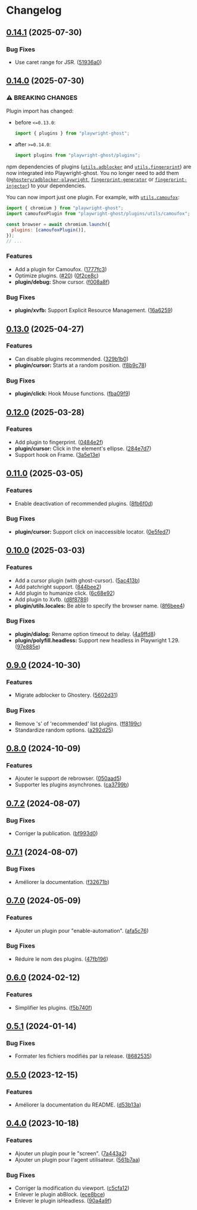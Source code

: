 # Changelog

## [0.14.1](https://github.com/regseb/playwright-ghost/compare/v0.14.0...v0.14.1) (2025-07-30)

### Bug Fixes

- Use caret range for JSR.
  ([51936a0](https://github.com/regseb/playwright-ghost/commit/51936a00ba81ccb399c355811ab5239696e0799c))

## [0.14.0](https://github.com/regseb/playwright-ghost/compare/v0.13.0...v0.14.0) (2025-07-30)

### ⚠ BREAKING CHANGES

Plugin import has changed:

- before `<=0.13.0`:

  ```javascript
  import { plugins } from "playwright-ghost";
  ```

- after `>=0.14.0`:

  ```javascript
  import plugins from "playwright-ghost/plugins";
  ```

npm dependencies of plugins
([`utils.adblocker`](docs/plugins/utils/adblocker.md) and
[`utils.fingerprint`](docs/plugins/utils/fingerprint.md)) are now integrated
into Playwright-ghost. You no longer need to add them
([`@ghostery/adblocker-playwright`](https://www.npmjs.com/package/@ghostery/adblocker-playwright),
[`fingerprint-generator`](https://www.npmjs.com/package/fingerprint-generator)
or [`fingerprint-injector`](https://www.npmjs.com/package/fingerprint-injector))
to your dependencies.

You can now import just one plugin. For example, with
[`utils.camoufox`](docs/plugins/utils/camoufox.md):

```javascript
import { chromium } from "playwright-ghost";
import camoufoxPlugin from "playwright-ghost/plugins/utils/camoufox";

const browser = await chromium.launch({
  plugins: [camoufoxPlugin()],
});
// ...
```

### Features

- Add a plugin for Camoufox.
  ([1777fc3](https://github.com/regseb/playwright-ghost/commit/1777fc3572bce176cb40cdb5cf4ed30d4676edd1))
- Optimize plugins.
  ([#20](https://github.com/regseb/playwright-ghost/issues/20))
  ([0f2ce8c](https://github.com/regseb/playwright-ghost/commit/0f2ce8ca577a43e7cc1b1984b668d585122e3beb))
- **plugin/debug:** Show cursor.
  ([f008a8f](https://github.com/regseb/playwright-ghost/commit/f008a8f92d9ba61e825866b919d09129e3fde5ca))

### Bug Fixes

- **plugin/xvfb:** Support Explicit Resource Management.
  ([16a6259](https://github.com/regseb/playwright-ghost/commit/16a6259d6e377297279f80abb2e60f704c0602d3))

## [0.13.0](https://github.com/regseb/playwright-ghost/compare/v0.12.0...v0.13.0) (2025-04-27)

### Features

- Can disable plugins recommended.
  ([329b1b0](https://github.com/regseb/playwright-ghost/commit/329b1b096a8ba3637a256b66b5b971e39d866c2d))
- **plugin/cursor:** Starts at a random position.
  ([f8b9c78](https://github.com/regseb/playwright-ghost/commit/f8b9c785e0fe314910802e9be90cc17a6a70128b))

### Bug Fixes

- **plugin/click:** Hook Mouse functions.
  ([fba09f9](https://github.com/regseb/playwright-ghost/commit/fba09f9ab1c2d6ea666f5e4cfc5141ee166299b2))

## [0.12.0](https://github.com/regseb/playwright-ghost/compare/v0.11.0...v0.12.0) (2025-03-28)

### Features

- Add plugin to fingerprint.
  ([0484e2f](https://github.com/regseb/playwright-ghost/commit/0484e2fef20639e52bd3bb58ac2fec5c485ae904))
- **plugin/cursor:** Click in the element's ellipse.
  ([284e7d7](https://github.com/regseb/playwright-ghost/commit/284e7d7430fa891d4ccc59361cdaeb51007d0353))
- Support hook on Frame.
  ([3a5e13e](https://github.com/regseb/playwright-ghost/commit/3a5e13e41714be5941613d082dc7ce9a1022f6ed))

## [0.11.0](https://github.com/regseb/playwright-ghost/compare/v0.10.0...v0.11.0) (2025-03-05)

### Features

- Enable deactivation of recommended plugins.
  ([8fb6f0d](https://github.com/regseb/playwright-ghost/commit/8fb6f0d6c31e1f8ff5b691f06ff2441dd60242db))

### Bug Fixes

- **plugin/cursor:** Support click on inaccessible locator.
  ([0e5fed7](https://github.com/regseb/playwright-ghost/commit/0e5fed710c8c3c34ad1df0747e6814115feb3829))

## [0.10.0](https://github.com/regseb/playwright-ghost/compare/v0.9.0...v0.10.0) (2025-03-03)

### Features

- Add a cursor plugin (with ghost-cursor).
  ([5ac413b](https://github.com/regseb/playwright-ghost/commit/5ac413b19ed75d88073de231dce8ea6903949431))
- Add patchright support.
  ([844bee2](https://github.com/regseb/playwright-ghost/commit/844bee21e99456b36f054192303135ef9c971353))
- Add plugin to humanize click.
  ([6c68e92](https://github.com/regseb/playwright-ghost/commit/6c68e920412df9659b10816ab033b240776b20b5))
- Add plugin to Xvfb.
  ([d8f8789](https://github.com/regseb/playwright-ghost/commit/d8f8789cc21d3bc0909edfd27d75580dfe977387))
- **plugin/utils.locales:** Be able to specify the browser name.
  ([8f6bee4](https://github.com/regseb/playwright-ghost/commit/8f6bee4e316d5aa6fc65d15d43bbf355a643523a))

### Bug Fixes

- **plugin/dialog:** Rename option timeout to delay.
  ([4a9ffd8](https://github.com/regseb/playwright-ghost/commit/4a9ffd8c9662e6ebdfc03d4446820e14f398feda))
- **plugin/polyfill.headless:** Support new headless in Playwright 1.29.
  ([97e885e](https://github.com/regseb/playwright-ghost/commit/97e885ebcb43052dac66f99fecae766720ed842a))

## [0.9.0](https://github.com/regseb/playwright-ghost/compare/v0.8.0...v0.9.0) (2024-10-30)

### Features

- Migrate adblocker to Ghostery.
  ([5602d31](https://github.com/regseb/playwright-ghost/commit/5602d317a80534e6941a73bcd085724134e7115e))

### Bug Fixes

- Remove 's' of 'recommended' list plugins.
  ([ff8199c](https://github.com/regseb/playwright-ghost/commit/ff8199c37681b5f36e547dc47ed3ac97b0ca962e))
- Standardize random options.
  ([a292d25](https://github.com/regseb/playwright-ghost/commit/a292d2577d4fec6fdef4d38f8649c7775e82e9ea))

## [0.8.0](https://github.com/regseb/playwright-ghost/compare/v0.7.2...v0.8.0) (2024-10-09)

### Features

- Ajouter le support de rebrowser.
  ([050aad5](https://github.com/regseb/playwright-ghost/commit/050aad5229707ec936330d4de009b68ff69315ab))
- Supporter les plugins asynchrones.
  ([ca3799b](https://github.com/regseb/playwright-ghost/commit/ca3799b771d62623d083bed2328a6eabc1edf9d3))

## [0.7.2](https://github.com/regseb/playwright-ghost/compare/v0.7.1...v0.7.2) (2024-08-07)

### Bug Fixes

- Corriger la publication.
  ([bf993d0](https://github.com/regseb/playwright-ghost/commit/bf993d011531b9bbdd4c2e2c6cbd4dc316e9e10e))

## [0.7.1](https://github.com/regseb/playwright-ghost/compare/v0.7.0...v0.7.1) (2024-08-07)

### Bug Fixes

- Améliorer la documentation.
  ([f32671b](https://github.com/regseb/playwright-ghost/commit/f32671b625ed59c0d00d2079fb6f7bdc5b61a091))

## [0.7.0](https://github.com/regseb/playwright-ghost/compare/v0.6.0...v0.7.0) (2024-05-09)

### Features

- Ajouter un plugin pour "enable-automation".
  ([afa5c76](https://github.com/regseb/playwright-ghost/commit/afa5c761afbd7fca5e6201a7a84ef7bff68f13fe))

### Bug Fixes

- Réduire le nom des plugins.
  ([47fb196](https://github.com/regseb/playwright-ghost/commit/47fb19657215e9cb777807ef1d3e5d1f009b216e))

## [0.6.0](https://github.com/regseb/playwright-ghost/compare/v0.5.1...v0.6.0) (2024-02-12)

### Features

- Simplifier les plugins.
  ([f5b740f](https://github.com/regseb/playwright-ghost/commit/f5b740f69223b76eccd49447819c3eee376e5213))

## [0.5.1](https://github.com/regseb/playwright-ghost/compare/v0.5.0...v0.5.1) (2024-01-14)

### Bug Fixes

- Formater les fichiers modifiés par la release.
  ([8682535](https://github.com/regseb/playwright-ghost/commit/868253591253a5155cf79f3f331f8d3cc2041032))

## [0.5.0](https://github.com/regseb/playwright-ghost/compare/v0.4.0...v0.5.0) (2023-12-15)

### Features

- Améliorer la documentation du README.
  ([d53b13a](https://github.com/regseb/playwright-ghost/commit/d53b13a2be129fa7a00890653e7134eea67cda39))

## [0.4.0](https://github.com/regseb/playwright-ghost/compare/v0.3.9...v0.4.0) (2023-10-18)

### Features

- Ajouter un plugin pour le "screen".
  ([7a443a2](https://github.com/regseb/playwright-ghost/commit/7a443a21467720ccf779ea8bb33a2cab547964a3))
- Ajouter un plugin pour l'agent utilisateur.
  ([561b7aa](https://github.com/regseb/playwright-ghost/commit/561b7aa12ceed8fe52920b6bb75d5b2ec133f8e3))

### Bug Fixes

- Corriger la modification du viewport.
  ([c5cfa12](https://github.com/regseb/playwright-ghost/commit/c5cfa12b0b6ae9a8ed9631d4e783112d57dc5b4a))
- Enlever le plugin abBlock.
  ([ece8bce](https://github.com/regseb/playwright-ghost/commit/ece8bcef928c435eb5556ccda04ac85034ee8382))
- Enlever le plugin isHeadless.
  ([90a4a9f](https://github.com/regseb/playwright-ghost/commit/90a4a9f10b8a33ee10705d86a9caf07ff03386bb))
